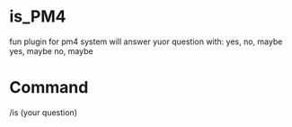 # is_PM4
fun plugin for pm4
system will answer yuor question with: yes, no, maybe yes, maybe no, maybe

# Command

/is (your question)

